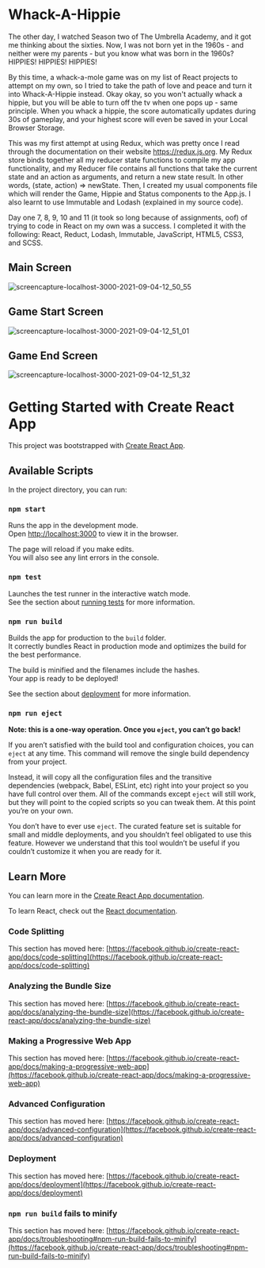 # Whack-A-Hippie

The other day, I watched Season two of The Umbrella Academy, and it got me thinking about the sixties. Now, I was not born yet in the 1960s - and neither were my parents - but you know what was born in the 1960s? HIPPIES! HIPPIES! HIPPIES!

By this time, a whack-a-mole game was on my list of React projects to attempt on my own, so I tried to take the path of love and peace and turn it into Whack-A-Hippie instead. Okay okay, so you won't actually whack a hippie, but you will be able to turn off the tv when one pops up - same principle. When you whack a hippie, the score automatically updates during 30s of gameplay, and your highest score will even be saved in your Local Browser Storage.

This was my first attempt at using Redux, which was pretty once I read through the documentation on their website https://redux.js.org. My Redux store  binds together all my reducer state functions to compile my app functionality, and my Reducer file contains all functions that take the current state and an action as arguments, and return a new state result. In other words, (state, action) => newState. Then, I created my usual components file which will render the Game, Hippie and Status components to the App.js. I also learnt to use Immutable and Lodash (explained in my source code).

Day one 7, 8, 9, 10 and 11 (it took so long because of assignments, oof) of trying to code in React on my own was a success. I completed it with the following: React, Reduct, Lodash, Immutable, JavaScript, HTML5, CSS3, and SCSS.

## Main Screen
![screencapture-localhost-3000-2021-09-04-12_50_55](https://user-images.githubusercontent.com/87696858/132095482-c44a67d2-f626-43f7-8325-018095214a6b.png)

## Game Start Screen
![screencapture-localhost-3000-2021-09-04-12_51_01](https://user-images.githubusercontent.com/87696858/132095495-9adae085-e2a5-4409-bc12-ce1b2d8655a3.png)

## Game End Screen
![screencapture-localhost-3000-2021-09-04-12_51_32](https://user-images.githubusercontent.com/87696858/132095498-8aa078b3-cbf4-4940-bde7-bd0aee009255.png)

# Getting Started with Create React App

This project was bootstrapped with [Create React App](https://github.com/facebook/create-react-app).

## Available Scripts

In the project directory, you can run:

### `npm start`

Runs the app in the development mode.\
Open [http://localhost:3000](http://localhost:3000) to view it in the browser.

The page will reload if you make edits.\
You will also see any lint errors in the console.

### `npm test`

Launches the test runner in the interactive watch mode.\
See the section about [running tests](https://facebook.github.io/create-react-app/docs/running-tests) for more information.

### `npm run build`

Builds the app for production to the `build` folder.\
It correctly bundles React in production mode and optimizes the build for the best performance.

The build is minified and the filenames include the hashes.\
Your app is ready to be deployed!

See the section about [deployment](https://facebook.github.io/create-react-app/docs/deployment) for more information.

### `npm run eject`

**Note: this is a one-way operation. Once you `eject`, you can’t go back!**

If you aren’t satisfied with the build tool and configuration choices, you can `eject` at any time. This command will remove the single build dependency from your project.

Instead, it will copy all the configuration files and the transitive dependencies (webpack, Babel, ESLint, etc) right into your project so you have full control over them. All of the commands except `eject` will still work, but they will point to the copied scripts so you can tweak them. At this point you’re on your own.

You don’t have to ever use `eject`. The curated feature set is suitable for small and middle deployments, and you shouldn’t feel obligated to use this feature. However we understand that this tool wouldn’t be useful if you couldn’t customize it when you are ready for it.

## Learn More

You can learn more in the [Create React App documentation](https://facebook.github.io/create-react-app/docs/getting-started).

To learn React, check out the [React documentation](https://reactjs.org/).

### Code Splitting

This section has moved here: [https://facebook.github.io/create-react-app/docs/code-splitting](https://facebook.github.io/create-react-app/docs/code-splitting)

### Analyzing the Bundle Size

This section has moved here: [https://facebook.github.io/create-react-app/docs/analyzing-the-bundle-size](https://facebook.github.io/create-react-app/docs/analyzing-the-bundle-size)

### Making a Progressive Web App

This section has moved here: [https://facebook.github.io/create-react-app/docs/making-a-progressive-web-app](https://facebook.github.io/create-react-app/docs/making-a-progressive-web-app)

### Advanced Configuration

This section has moved here: [https://facebook.github.io/create-react-app/docs/advanced-configuration](https://facebook.github.io/create-react-app/docs/advanced-configuration)

### Deployment

This section has moved here: [https://facebook.github.io/create-react-app/docs/deployment](https://facebook.github.io/create-react-app/docs/deployment)

### `npm run build` fails to minify

This section has moved here: [https://facebook.github.io/create-react-app/docs/troubleshooting#npm-run-build-fails-to-minify](https://facebook.github.io/create-react-app/docs/troubleshooting#npm-run-build-fails-to-minify)

